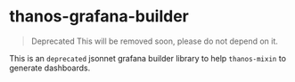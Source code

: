 # thanos-grafana-builder

> Deprecated
> This will be removed soon, please do not depend on it.

This is an `deprecated` jsonnet grafana builder library to help `thanos-mixin` to generate dashboards.
